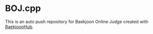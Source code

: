 # BOJ.cpp
This is an auto push repository for Baekjoon Online Judge created with [BaekjoonHub](https://github.com/BaekjoonHub/BaekjoonHub).
